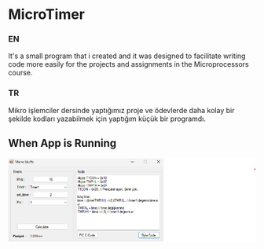 # MicroTimer
### EN
It's a small program that i created and it was designed to facilitate writing code more easily for the projects and assignments in the Microprocessors course.
### TR
Mikro işlemciler dersinde yaptığımız proje ve ödevlerde daha kolay bir şekilde kodları yazabilmek için yaptığım küçük bir programdı.
## When App is Running
![alt text](https://github.com/merteren97/MicroTimer/blob/main/img/image.png?raw=true)
